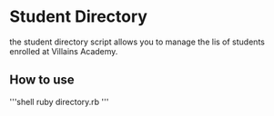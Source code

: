 # Student Directory #

the student directory script allows you to manage the lis of students enrolled at
Villains Academy.



## How to use ##

'''shell
ruby directory.rb
'''
